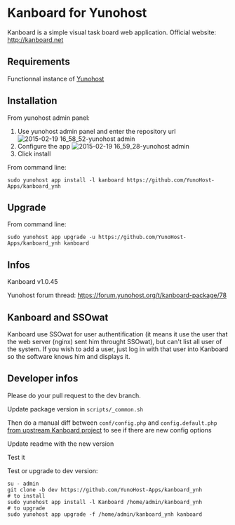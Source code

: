 Kanboard for Yunohost
=====================

Kanboard is a simple visual task board web application.
Official website: <http://kanboard.net>

Requirements
------------

Functionnal instance of [Yunohost](https://yunohost.org/#/)

Installation
------------

From yunohost admin panel:

1. Use yunohost admin panel and enter the repository url
![2015-02-19 16_58_52-yunohost admin](https://cloud.githubusercontent.com/assets/6364564/6270409/1597e646-b85a-11e4-97af-b3b5b2a6b286.png)
2. Configure the app
![2015-02-19 16_59_28-yunohost admin](https://cloud.githubusercontent.com/assets/6364564/6270411/19f9a54e-b85a-11e4-83da-eb813c0457f7.png)
3. Click install

From command line:

`sudo yunohost app install -l kanboard https://github.com/YunoHost-Apps/kanboard_ynh`


Upgrade
-------
From command line:

`sudo yunohost app upgrade -u https://github.com/YunoHost-Apps/kanboard_ynh kanboard`

Infos
-----
Kanboard v1.0.45

Yunohost forum thread:  <https://forum.yunohost.org/t/kanboard-package/78>

Kanboard and SSOwat
-------------------
Kanboard use SSOwat for user authentification (it means it use the user that the web server (nginx) sent him throught SSOwat), but can't list all user of the system.
If you wish to add a user, just log in with that user into Kanboard so the software knows him and displays it.

Developer infos
----------------

Please do your pull request to the dev branch.

Update package version in `scripts/_common.sh`

Then do a manual diff between `conf/config.php` and `config.default.php` [from upstream Kanboard project](https://github.com/kanboard/kanboard/blob/master/config.default.php) to see if there are new config options

Update readme with the new version

Test it

Test or upgrade to dev version:

```
su - admin
git clone -b dev https://github.com/YunoHost-Apps/kanboard_ynh
# to install
sudo yunohost app install -l Kanboard /home/admin/kanboard_ynh
# to upgrade
sudo yunohost app upgrade -f /home/admin/kanboard_ynh kanboard

```
